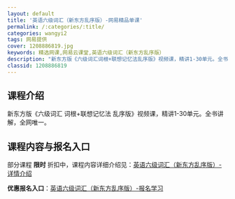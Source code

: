 ```yaml
---
layout: default
title: '英语六级词汇（新东方乱序版）-网易精品单课'
permalink: /:categories/:title/
categories: wangyi2
tags: 网易提供
cover: 1208886819.jpg
keywords: 精选网课,网易云课堂,英语六级词汇（新东方乱序版）
description: "新东方版《六级词汇词根+联想记忆法乱序版》视频课，精讲1-30单元。全书讲解，全网唯一。英语六级词汇（新东方乱序版）"
classid: 1208886819
---
```


## 课程介绍

新东方版《六级词汇 词根+联想记忆法 乱序版》视频课，精讲1-30单元。全书讲解，全网唯一。

## 课程内容与报名入口

部分课程 **限时** 折扣中，课程内容详细介绍见：[英语六级词汇（新东方乱序版）-详情介绍](https://study.163.com/course/introduction/1208886819.htm?share=1&shareId=1025206652&utm_campaign=share&utm_medium=iphoneShare&utm_source=&utm_u=1025206652)

**优惠报名入口**：[英语六级词汇（新东方乱序版）-报名学习](https://study.163.com/course/introduction/1208886819.htm?share=1&shareId=1025206652&utm_campaign=share&utm_medium=iphoneShare&utm_source=&utm_u=1025206652)


